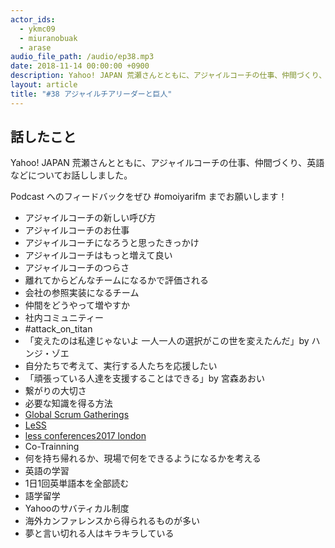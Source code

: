 ```yaml
---
actor_ids:
  - ykmc09
  - miuranobuak
  - arase
audio_file_path: /audio/ep38.mp3
date: 2018-11-14 00:00:00 +0900
description: Yahoo! JAPAN 荒瀬さんとともに、アジャイルコーチの仕事、仲間づくり、英語などについてお話ししました。
layout: article
title: "#38 アジャイルチアリーダーと巨人"
---
```


## 話したこと
Yahoo! JAPAN 荒瀬さんとともに、アジャイルコーチの仕事、仲間づくり、英語などについてお話ししました。

Podcast へのフィードバックをぜひ #omoiyarifm までお願いします！

- アジャイルコーチの新しい呼び方
- アジャイルコーチのお仕事
- アジャイルコーチになろうと思ったきっかけ
- アジャイルコーチはもっと増えて良い
- アジャイルコーチのつらさ
- 離れてからどんなチームになるかで評価される
- 会社の参照実装になるチーム
- 仲間をどうやって増やすか
- 社内コミュニティー
- #attack_on_titan
- 「変えたのは私達じゃないよ 一人一人の選択がこの世を変えたんだ」by ハンジ・ゾエ
- 自分たちで考えて、実行する人たちを応援したい
- 「頑張っている人達を支援することはできる」by 宮森あおい
- 繋がりの大切さ
- 必要な知識を得る方法
- [Global Scrum Gatherings](https://www.scrumalliance.org/courses-events/events/global-scrum-gathering)
- [LeSS](https://less.works/jp)
- [less conferences2017 london](https://less.works/less-conferences/2017-london/index.html)
- Co-Trainning
- 何を持ち帰れるか、現場で何をできるようになるかを考える
- 英語の学習
- 1日1回英単語本を全部読む
- 語学留学
- Yahooのサバティカル制度
- 海外カンファレンスから得られるものが多い
- 夢と言い切れる人はキラキラしている

